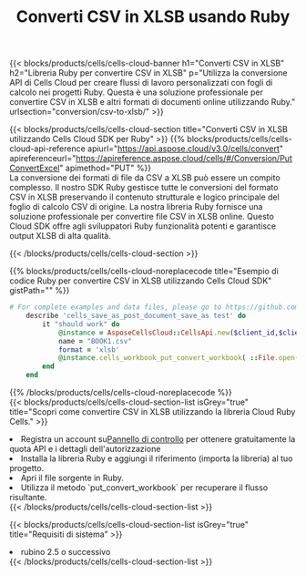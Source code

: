 ﻿---
title:  Converti CSV in XLSB usando Ruby
description:  Utilizzando Aspose.Cells Cloud SDK per Ruby per convertire un file in formato CSV in un file in formato XLSB.
kwords: Excel, Convert CSV to XLSB, REST, Ruby
howto: How to convert CSV to XLSB using Aspose.Cells Cloud Ruby library.
---
{{< blocks/products/cells/cells-cloud-banner h1="Converti CSV in XLSB" h2="Libreria Ruby per convertire CSV in XLSB" p="Utilizza la conversione API di Cells Cloud per creare flussi di lavoro personalizzati con fogli di calcolo nei progetti Ruby. Questa è una soluzione professionale per convertire CSV in XLSB e altri formati di documenti online utilizzando Ruby." urlsection="conversion/csv-to-xlsb/" >}}

{{< blocks/products/cells/cells-cloud-section title="Converti CSV in XLSB utilizzando Cells Cloud SDK per Ruby" >}}
{{% blocks/products/cells/cells-cloud-api-reference apiurl="https://api.aspose.cloud/v3.0/cells/convert" apireferenceurl="https://apireference.aspose.cloud/cells/#/Conversion/PutConvertExcel" apimethod="PUT" %}}
<br/>
La conversione dei formati di file da CSV a XLSB può essere un compito complesso. Il nostro SDK Ruby gestisce tutte le conversioni del formato CSV in XLSB preservando il contenuto strutturale e logico principale del foglio di calcolo CSV di origine. La nostra libreria Ruby fornisce una soluzione professionale per convertire file CSV in XLSB online. Questo Cloud SDK offre agli sviluppatori Ruby funzionalità potenti e garantisce output XLSB di alta qualità.

{{< /blocks/products/cells/cells-cloud-section >}}

{{% blocks/products/cells/cells-cloud-noreplacecode title="Esempio di codice Ruby per convertire CSV in XLSB utilizzando Cells Cloud SDK" gistPath="" %}}
 
```ruby
# For complete examples and data files, please go to https://github.com/aspose-cells-cloud/aspose-cells-cloud-ruby/
    describe 'cells_save_as_post_document_save_as test' do
        it "should work" do
            @instance = AsposeCellsCloud::CellsApi.new($client_id,$client_secret,"v3.0","https://api.aspose.cloud/")
            name = "BOOK1.csv"
            format = 'xlsb'
            @instance.cells_workbook_put_convert_workbook( ::File.open(File.expand_path("data/"+name),"r")  {|io| io.read(io.size) },{:format=>format})     
        end
    end
```
 
{{% /blocks/products/cells/cells-cloud-noreplacecode %}}
<br/>
{{< blocks/products/cells/cells-cloud-section-list isGrey="true" title="Scopri come convertire CSV in XLSB utilizzando la libreria Cloud Ruby Cells." >}}
<li> Registra un account su<a href="https://dashboard.aspose.cloud/">Pannello di controllo</a> per ottenere gratuitamente la quota API e i dettagli dell'autorizzazione</li>
<li>Installa la libreria Ruby e aggiungi il riferimento (importa la libreria) al tuo progetto.</li>
<li>Apri il file sorgente in Ruby.</li>
<li>Utilizza il metodo `put_convert_workbook` per recuperare il flusso risultante.</li>
{{< /blocks/products/cells/cells-cloud-section-list >}}

{{< blocks/products/cells/cells-cloud-section-list isGrey="true" title="Requisiti di sistema" >}}
<li>rubino 2.5 o successivo</li>
{{< /blocks/products/cells/cells-cloud-section-list >}}
